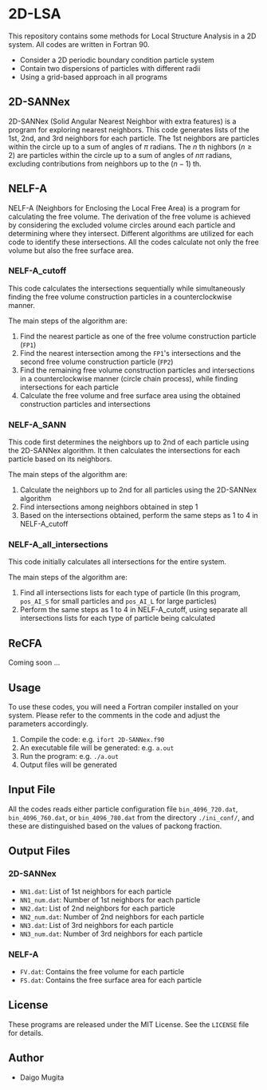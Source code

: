 # 2D-LSA

This repository contains some methods for Local Structure Analysis in a 2D system. All codes are written in Fortran 90.

- Consider a 2D periodic boundary condition particle system
- Contain two dispersions of particles with different radii
- Using a grid-based approach in all programs

## 2D-SANNex

2D-SANNex (Solid Angular Nearest Neighbor with extra features) is a program for exploring nearest neighbors. This code generates lists of the 1st, 2nd, and 3rd neighbors for each particle. The 1st neighbors are particles within the circle up to a sum of angles of $\pi$ radians. The $n$ th nighbors ($n \geq 2$) are particles within the circle up to a sum of angles of $nπ$ radians, excluding contributions from neighbors up to the $(n-1)$ th. 

## NELF-A
NELF-A (Neighbors for Enclosing the Local Free Area) is a program for calculating the free volume. The derivation of the free volume is achieved by considering the excluded volume circles around each particle and determining where they intersect. Different algorithms are utilized for each code to identify these intersections. All the codes calculate not only the free volume but also the free surface area.

### NELF-A_cutoff
This code calculates the intersections sequentially while simultaneously finding the free volume construction particles in a counterclockwise manner.

The main steps of the algorithm are:
1. Find the nearest particle as one of the free volume construction particle (`FP1`)
2. Find the nearest intersection among the `FP1`'s intersections and the second free volume construction particle (`FP2`)
3. Find the remaining free volume construction particles and intersections in a counterclockwise manner (circle chain process), while finding intersections for each particle
4. Calculate the free volume and free surface area using the obtained construction particles and intersections

### NELF-A_SANN
This code first determines the neighbors up to 2nd of each particle using the 2D-SANNex algorithm. It then calculates the intersections for each particle based on its neighbors.

The main steps of the algorithm are:
1. Calculate the neighbors up to 2nd for all particles using the 2D-SANNex algorithm
2. Find intersections among neighbors obtained in step 1
3. Based on the intersections obtained, perform the same steps as 1 to 4 in NELF-A_cutoff

### NELF-A_all_intersections
This code initially calculates all intersections for the entire system.

The main steps of the algorithm are:
1. Find all intersections lists for each type of particle (In this program, `pos_AI_S` for small particles and `pos_AI_L` for large particles)
2. Perform the same steps as 1 to 4 in NELF-A_cutoff, using separate all intersections lists for each type of particle being calculated

## ReCFA

Coming soon ...

## Usage

To use these codes, you will need a Fortran compiler installed on your system. Please refer to the comments in the code and adjust the parameters accordingly.

1. Compile the code: e.g. `ifort 2D-SANNex.f90`
2. An executable file will be generated: e.g. `a.out`
3. Run the program: e.g. `./a.out`
4. Output files will be generated

## Input File

All the codes reads either particle configuration  file `bin_4096_720.dat`, `bin_4096_760.dat`, or `bin_4096_780.dat` from the directory `./ini_conf/`, and these are distinguished based on the values of packong fraction.

## Output Files

### 2D-SANNex

- `NN1.dat`: List of 1st neighbors for each particle
- `NN1_num.dat`: Number of 1st neighbors for each particle
- `NN2.dat`: List of 2nd neighbors for each particle
- `NN2_num.dat`: Number of 2nd neighbors for each particle
- `NN3.dat`: List of 3rd neighbors for each particle
- `NN3_num.dat`: Number of 3rd neighbors for each particle

### NELF-A

- `FV.dat`: Contains the free volume for each particle
- `FS.dat`: Contains the free surface area for each particle

## License

These programs are released under the MIT License. See the `LICENSE` file for details.

## Author

- Daigo Mugita